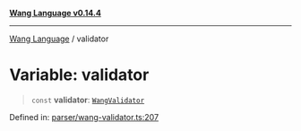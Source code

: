 [**Wang Language v0.14.4**](../README.md)

***

[Wang Language](../globals.md) / validator

# Variable: validator

> `const` **validator**: [`WangValidator`](../classes/WangValidator.md)

Defined in: [parser/wang-validator.ts:207](https://github.com/artpar/wang/blob/d60cad024fbc4b056d247cff6910cc599a24a1db/src/parser/wang-validator.ts#L207)
